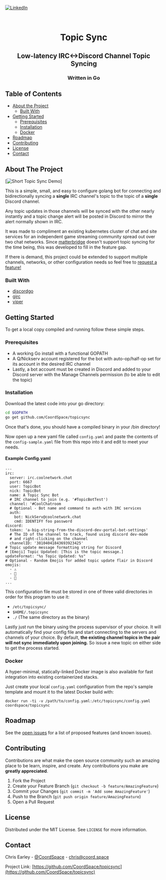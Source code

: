 [![LinkedIn][linkedin-shield]][linkedin-url]


<br />
<p align="center">
  <h1 align="center">Topic Sync</h1>
  <h2 align="center">Low-latency IRC<->Discord Channel Topic Syncing</h2>
  <h3 align="center">Written in Go</h3>
</p>


## Table of Contents
* [About the Project](#about-the-project)
  * [Built With](#built-with)
* [Getting Started](#getting-started)
  * [Prerequisites](#prerequisites)
  * [Installation](#installation)
  * [Docker](#docker)
* [Roadmap](#roadmap)
* [Contributing](#contributing)
* [License](#license)
* [Contact](#contact)


## About The Project

[![Short Topic Sync Demo][product-screenshot]]

This is a simple, small, and easy to configure golang bot for connecting and bidirectionally syncing a __single__ IRC channel's topic to the topic of a __single__ Discord channel. 

Any topic updates in those channels will be synced with the other nearly instantly and a topic change alert will be posted in Discord to mirror the alert normally shown in IRC.

It was made to compliment an existing kubernetes cluster of chat and site services for an independent game streaming community spread out over two chat networks. Since [matterbridge](https://github.com/42wim/matterbridge) doesn't support topic syncing for the time being, this was developed to fill in the feature gap.

If there is demand, this project could be extended to support multiple channels, networks, or other configuration needs so feel free to <a href="https://github.com/CoordSpace/topicsync/issues">request a feature!</a>


### Built With

* [discordgo](https://github.com/bwmarrin/discordgo)
* [girc](https://github.com/lrstanley/girc)
* [viper](https://github.com/spf13/viper)


## Getting Started

To get a local copy compiled and running follow these simple steps.


### Prerequisites

* A working Go install with a functional GOPATH
* A Q/Nickserv account registered for the bot with auto-op/half-op set for its account in the desired IRC channel
* Lastly, a bot account must be created in Discord and added to your Discord server with the Manage Channels permission (to be able to edit the topic)


### Installation
 
Download the latest code into your go directory:
```sh
cd $GOPATH
go get github.com/CoordSpace/topicsync
```

Once that's done, you should have a compiled binary in your /bin directory!

Now open up a new yaml file called `config.yaml` and paste the contents of the `config-sample.yaml` file from this repo into it and edit to meet your needs.


#### Example Config.yaml

```
---
irc:
  server: irc.coolnetwork.chat
  port: 6667
  user: TopicBot
  nick: TopicBot
  name: A Topic Sync Bot
  # IRC channel to join (e.g. '#TopicBotTest')
  channel: '#CoolChatroom
  # Optional - Bot name and command to auth with IRC services
  auth:
    bot: NickServ@coolnetwork.chat
    cmd: IDENTIFY foo password
discord:
  token: 'a-big-string-from-the-discord-dev-portal-bot-settings'
  # The ID of the channel to track, found using discord dev-mode 
  # and right-clicking on the channel
  channelID: '38104041843693923425'
# Topic update message formatting string for Discord
# [Emoji] Topic Updated: [This is the topic message.]
updateFormat: "%s Topic Updated: %s"
# Optional - Random Emojis for added topic update flair in Discord
emojis:
  - ⚠️
  - 🔔
  - 🚨
...

```

This configuration file must be stored in one of three valid directories in order for this program to use it:

* `/etc/topicsync/`
* `$HOME/.topicsync`
* `./` (The same directory as the binary)

Lastly just run the binary using the process supervisor of your choice. It will automatically find your config file and start connecting to the servers and channels of your choice. By default, __the existing channel topics in the pair will not sync immediately upon joining.__ So issue a new topic on either side to get the process started. 


### Docker
A hyper-minimal, statically-linked Docker image is also available for fast integration into existing containerized stacks.

Just create your local `config.yaml` configuration from the repo's sample template and mount it to the latest Docker build with:

`docker run -ti -v /path/to/config.yaml:/etc/topicsync/config.yaml coordspace/topicsync`

<!-- ROADMAP -->
## Roadmap

See the [open issues](https://github.com/CoordSpace/topicsync/issues) for a list of proposed features (and known issues).



<!-- CONTRIBUTING -->
## Contributing

Contributions are what make the open source community such an amazing place to be learn, inspire, and create. Any contributions you make are **greatly appreciated**.

1. Fork the Project
2. Create your Feature Branch (`git checkout -b feature/AmazingFeature`)
3. Commit your Changes (`git commit -m 'Add some AmazingFeature'`)
4. Push to the Branch (`git push origin feature/AmazingFeature`)
5. Open a Pull Request



<!-- LICENSE -->
## License

Distributed under the MIT License. See `LICENSE` for more information.



<!-- CONTACT -->
## Contact

Chris Earley - [@CoordSpace](https://twitter.com/CoordSpace) - chris@coord.space

Project Link: [https://github.com/CoordSpace/topicsync](https://github.com/CoordSpace/topicsync)


<!-- MARKDOWN LINKS & IMAGES -->
<!-- https://www.markdownguide.org/basic-syntax/#reference-style-links -->
[linkedin-shield]: https://img.shields.io/badge/-LinkedIn-black.svg?style=flat-square&logo=linkedin&colorB=555
[linkedin-url]: https://coord.space/in
[product-screenshot]: https://giant.gfycat.com/ExcellentIdleBluetickcoonhound.gif
